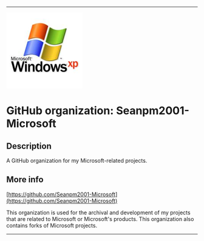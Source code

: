 
***

![LowQuality_Seanpm2001-Microsoft-icon.jpeg failed to load. The file may be missing or corrupt. Check the file path for errors first.](/AdditionalInfo/1/Seanpm2001-Microsoft/LowQuality_Seanpm2001-Microsoft-icon.jpeg)

# GitHub organization: Seanpm2001-Microsoft

## Description

A GitHub organization for my Microsoft-related projects.

## More info

[https://github.com/Seanpm2001-Microsoft](https://github.com/Seanpm2001-Microsoft)

This organization is used for the archival and development of my projects that are related to Microsoft or Microsoft's products. This organization also contains forks of Microsoft projects.

***
